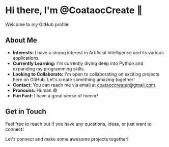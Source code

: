 # Hi there, I'm @CoataocCreate 👋

Welcome to my GitHub profile!

## About Me

- **Interests:** I have a strong interest in Artificial Intelligence and its various applications.
- **Currently Learning:** I'm currently diving deep into Python and expanding my programming skills.
- **Looking to Collaborate:** I'm open to collaborating on exciting projects here on GitHub. Let's create something amazing together!
- **Contact:** You can reach me via email at [coataoccreater@gmail.com](mailto:coataoccreater@gmail.com).
- **Pronouns:** Human 😄
- **Fun Fact:** I have a great sense of humor!

## Get in Touch

Feel free to reach out if you have any questions, ideas, or just want to connect!

Let's connect and make some awesome projects together!


<!---
CoataocCreate/CoataocCreate is a ✨ special ✨ repository because its `README.md` (this file) appears on your GitHub profile.
You can click the Preview link to take a look at your changes.
--->

